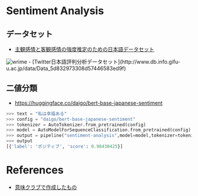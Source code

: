# Sentiment Analysis

## データセット
- [主観感情と客観感情の強度推定のための日本語データセット](https://github.com/ids-cv/wrime)
<img src="https://i.gyazo.com/1b235e24712423a2a0152e117fded5fa.png" title="wrime">
- [Twitter日本語評判分析データセット](http://www.db.info.gifu-u.ac.jp/data/Data_5d832973308d57446583ed9f)


## 二値分類
* https://huggingface.co/daigo/bert-base-japanese-sentiment

```py
>>> text = "私は幸福ある"
>>> config = "daigo/bert-base-japanese-sentiment"
>>> tokenizer = AutoTokenizer.from_pretrained(config)
>>> model = AutoModelForSequenceClassification.from_pretrained(config)
>>> output = pipeline("sentiment-analysis",model=model,tokenizer=tokenizer)(text))
>>> output
[{'label': 'ポジティブ', 'score': 0.98430425}]
```


# References
* [意味クラブで作成したもの](https://github.com/cl-tohoku/Club-IMI-taiwa-2019/tree/master/sentiment_analysis/Japanese-sentiment-analysis/bert)